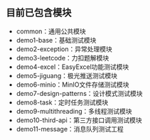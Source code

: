 ## 目前已包含模块

- common：通用公共模块
- demo1-base：基础测试模块
- demo2-exception：异常处理模块
- demo3-leetcode：力扣题解模块
- demo4-excel：EasyExcel功能测试模块
- demo5-jiguang：极光推送测试模块
- demo6-minio：MinIO文件存储测试模块
- demo7-design-patterns：设计模式测试模块
- demo8-task：定时任务测试模块
- demo9-multithreading：多线程测试模块
- demo10-third-api：第三方接口调用测试模块
- demo11-message：消息队列测试工程